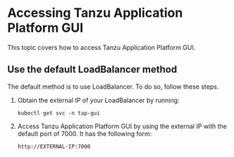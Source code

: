 # Accessing Tanzu Application Platform GUI

This topic covers how to access Tanzu Application Platform GUI.

## <a id="lb-method"></a> Use the default LoadBalancer method

The default method is to use LoadBalancer. To do so, follow these steps.

1. Obtain the external IP of your LoadBalancer by running:

    ```
    kubectl get svc -n tap-gui
    ```

1. Access Tanzu Application Platform GUI by using the external IP with the default port of 7000.
It has the following form:

    ```
    http://EXTERNAL-IP:7000
    ```
